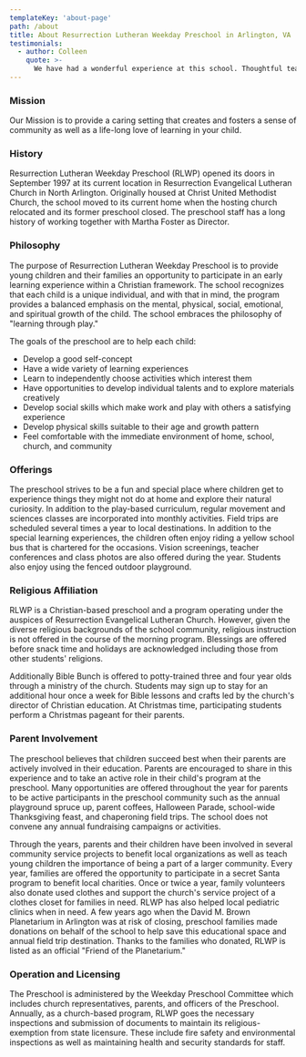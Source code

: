 ```yaml
---
templateKey: 'about-page'
path: /about
title: About Resurrection Lutheran Weekday Preschool in Arlington, VA
testimonials:
  - author: Colleen
    quote: >-
      We have had a wonderful experience at this school. Thoughtful teachers, welcoming space, playground and community of families. Includes Spanish, movement and music enrichment thru a play-based model. My kids have loved this preschool.
---
```

### Mission
Our Mission is to provide a caring setting that creates and fosters a sense of community as well as a life-long love of learning in your child.

### History
Resurrection Lutheran Weekday Preschool (RLWP) opened its doors in September 1997 at its current location in Resurrection Evangelical Lutheran Church in North Arlington. Originally housed at Christ United Methodist Church, the school moved to its current home when the hosting church relocated and its former preschool closed. The preschool staff has a long history of working together with Martha Foster as Director.

### Philosophy
The purpose of Resurrection Lutheran Weekday Preschool is to provide young children and their families an opportunity to participate in an early learning experience within a Christian framework. The school recognizes that each child is a unique individual, and with that in mind, the program provides a balanced emphasis on the mental, physical, social, emotional, and spiritual growth of the child. The school embraces the philosophy of "learning through play."

The goals of the preschool are to help each child:

* Develop a good self-concept
* Have a wide variety of learning experiences
* Learn to independently choose activities which interest them
* Have opportunities to develop individual talents and to explore materials creatively
* Develop social skills which make work and play with others a satisfying experience
* Develop physical skills suitable to their age and growth pattern
* Feel comfortable with the immediate environment of home, school, church, and community

### Offerings
The preschool strives to be a fun and special place where children get to experience things they might not do at home and explore their natural curiosity. In addition to the play-based curriculum, regular movement and sciences classes are incorporated into monthly activities. Field trips are scheduled several times a year to local destinations. In addition to the special learning experiences, the children often enjoy riding a yellow school bus that is chartered for the occasions. Vision screenings, teacher conferences and class photos are also offered during the year. Students also enjoy using the fenced outdoor playground.

### Religious Affiliation
RLWP is a Christian-based preschool and a program operating under the auspices of Resurrection Evangelical Lutheran Church. However, given the diverse religious backgrounds of the school community, religious instruction is not offered in the course of the morning program. Blessings are offered before snack time and holidays are acknowledged including those from other students' religions.

Additionally Bible Bunch is offered to potty-trained three and four year olds through a ministry of the church. Students may sign up to stay for an additional hour once a week for Bible lessons and crafts led by the church's director of Christian education. At Christmas time, participating students perform a Christmas pageant for their parents.

### Parent Involvement
The preschool believes that children succeed best when their parents are actively involved in their education. Parents are encouraged to share in this experience and to take an active role in their child's program at the preschool. Many opportunities are offered throughout the year for parents to be active participants in the preschool community such as the annual playground spruce up, parent coffees, Halloween Parade, school-wide Thanksgiving feast, and chaperoning field trips. The school does not convene any annual fundraising campaigns or activities.

Through the years, parents and their children have been involved in several community service projects to benefit local organizations as well as teach young children the importance of being a part of a larger community. Every year, families are offered the opportunity to participate in a secret Santa program to benefit local charities. Once or twice a year, family volunteers also donate used clothes and support the church's service project of a clothes closet for families in need. RLWP has also helped local pediatric clinics when in need. A few years ago when the David M. Brown Planetarium in Arlington was at risk of closing, preschool families made donations on behalf of the school to help save this educational space and annual field trip destination. Thanks to the families who donated, RLWP is listed as an official "Friend of the Planetarium."

### Operation and Licensing
The Preschool is administered by the Weekday Preschool Committee which includes church representatives, parents, and officers of the Preschool. Annually, as a church-based program, RLWP goes the necessary inspections and submission of documents to maintain its religious-exemption from state licensure. These include fire safety and environmental inspections as well as maintaining health and security standards for staff.
